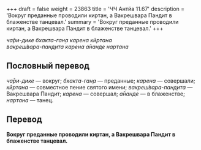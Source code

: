 +++
draft = false
weight = 23863
title = 'ЧЧ Антйа 11.67'
description = 'Вокруг преданные проводили киртан, а Вакрешвара Пандит в блаженстве танцевал.'
summary = 'Вокруг преданные проводили киртан, а Вакрешвара Пандит в блаженстве танцевал.'
+++

_ча̄ри-дике бхакта-ган̣а карена кӣртана  
вакреш́вара-пан̣д̣ита карена а̄нанде нартана_

## Пословный перевод

_ча̄ри_\-_дике_ — вокруг; _бхакта_\-_ган̣а_ — преданные; _карена_ — совершали; _кӣртана_ — совместное пение святого имени; _вакреш́вара_\-_пан̣д̣ита_ — Вакрешвара Пандит; _карена_ — совершал; _а̄нанде_ — в блаженстве; _нартана_ — танец.

## Перевод

**Вокруг преданные проводили киртан, а Вакрешвара Пандит в блаженстве танцевал.**
